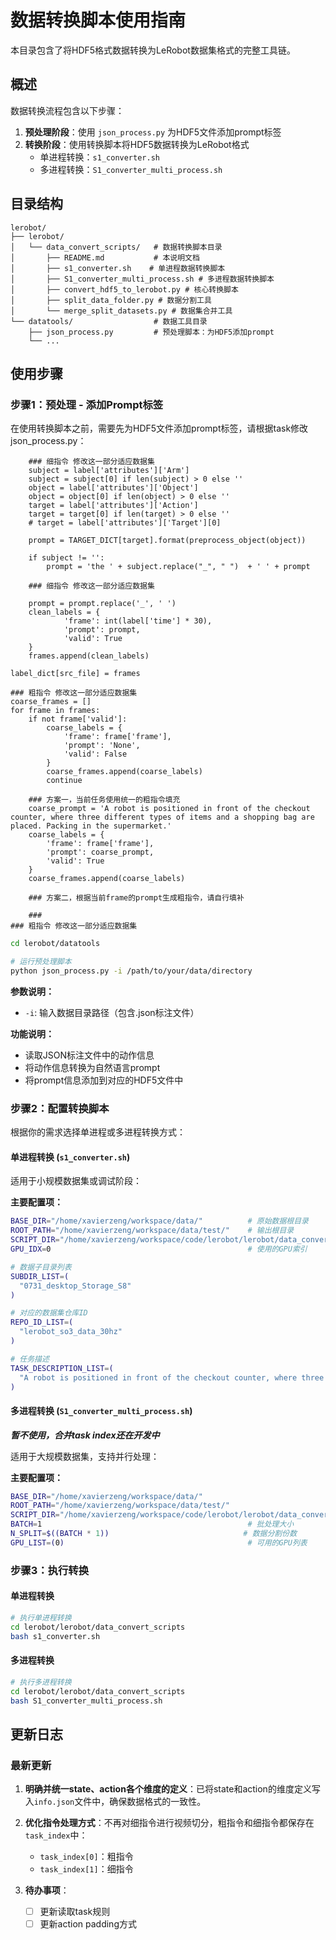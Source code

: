 # 数据转换脚本使用指南

本目录包含了将HDF5格式数据转换为LeRobot数据集格式的完整工具链。

## 概述

数据转换流程包含以下步骤：
1. **预处理阶段**：使用 `json_process.py` 为HDF5文件添加prompt标签
2. **转换阶段**：使用转换脚本将HDF5数据转换为LeRobot格式
   - 单进程转换：`s1_converter.sh`
   - 多进程转换：`S1_converter_multi_process.sh`

## 目录结构

```
lerobot/
├── lerobot/
│   └── data_convert_scripts/   # 数据转换脚本目录
│       ├── README.md           # 本说明文档
│       ├── s1_converter.sh    # 单进程数据转换脚本
│       ├── S1_converter_multi_process.sh # 多进程数据转换脚本
│       ├── convert_hdf5_to_lerobot.py # 核心转换脚本
│       ├── split_data_folder.py # 数据分割工具
│       └── merge_split_datasets.py # 数据集合并工具
└── datatools/                  # 数据工具目录
    ├── json_process.py         # 预处理脚本：为HDF5添加prompt
    └── ...
```

## 使用步骤

### 步骤1：预处理 - 添加Prompt标签

在使用转换脚本之前，需要先为HDF5文件添加prompt标签，请根据task修改json_process.py：
```
    ### 细指令 修改这一部分适应数据集
    subject = label['attributes']['Arm']
    subject = subject[0] if len(subject) > 0 else ''
    object = label['attributes']['Object']
    object = object[0] if len(object) > 0 else ''
    target = label['attributes']['Action']
    target = target[0] if len(target) > 0 else ''
    # target = label['attributes']['Target'][0]

    prompt = TARGET_DICT[target].format(preprocess_object(object))
    
    if subject != '':
        prompt = 'the ' + subject.replace("_", " ")  + ' ' + prompt
            
    ### 细指令 修改这一部分适应数据集

    prompt = prompt.replace('_', ' ')
    clean_labels = {
            'frame': int(label['time'] * 30),
            'prompt': prompt,
            'valid': True
    }
    frames.append(clean_labels)

label_dict[src_file] = frames

### 粗指令 修改这一部分适应数据集
coarse_frames = []
for frame in frames:
    if not frame['valid']:
        coarse_labels = {
            'frame': frame['frame'],
            'prompt': 'None',
            'valid': False
        }
        coarse_frames.append(coarse_labels)
        continue

    ### 方案一，当前任务使用统一的粗指令填充
    coarse_prompt = 'A robot is positioned in front of the checkout counter, where three different types of items and a shopping bag are placed. Packing in the supermarket.'
    coarse_labels = {
        'frame': frame['frame'],
        'prompt': coarse_prompt,
        'valid': True
    }
    coarse_frames.append(coarse_labels)

    ### 方案二，根据当前frame的prompt生成粗指令，请自行填补
    
    ###
### 粗指令 修改这一部分适应数据集
```

```bash
cd lerobot/datatools

# 运行预处理脚本
python json_process.py -i /path/to/your/data/directory
```

**参数说明：**
- `-i`: 输入数据目录路径（包含.json标注文件）

**功能说明：**
- 读取JSON标注文件中的动作信息
- 将动作信息转换为自然语言prompt
- 将prompt信息添加到对应的HDF5文件中

### 步骤2：配置转换脚本

根据你的需求选择单进程或多进程转换方式：

#### 单进程转换 (`s1_converter.sh`)

适用于小规模数据集或调试阶段：


**主要配置项：**
```bash
BASE_DIR="/home/xavierzeng/workspace/data/"          # 原始数据根目录
ROOT_PATH="/home/xavierzeng/workspace/data/test/"    # 输出根目录
SCRIPT_DIR="/home/xavierzeng/workspace/code/lerobot/lerobot/data_convert_scripts"
GPU_IDX=0                                            # 使用的GPU索引

# 数据子目录列表
SUBDIR_LIST=(
  "0731_desktop_Storage_S8"
)

# 对应的数据集仓库ID
REPO_ID_LIST=(
  "lerobot_so3_data_30hz"
)

# 任务描述
TASK_DESCRIPTION_LIST=(
  "A robot is positioned in front of the checkout counter, where three different types of items and a shopping bag are placed. Packing in the supermarket."
)
```

#### 多进程转换 (`S1_converter_multi_process.sh`)
***暂不使用，合并task index还在开发中***

适用于大规模数据集，支持并行处理：

**主要配置项：**
```bash
BASE_DIR="/home/xavierzeng/workspace/data/"
ROOT_PATH="/home/xavierzeng/workspace/data/test/"
SCRIPT_DIR="/home/xavierzeng/workspace/code/lerobot/lerobot/data_convert_scripts"
BATCH=1                                              # 批处理大小
N_SPLIT=$((BATCH * 1))                              # 数据分割份数
GPU_LIST=(0)                                         # 可用的GPU列表
```

### 步骤3：执行转换

#### 单进程转换
```bash
# 执行单进程转换
cd lerobot/lerobot/data_convert_scripts
bash s1_converter.sh
```

#### 多进程转换
```bash
# 执行多进程转换
cd lerobot/lerobot/data_convert_scripts
bash S1_converter_multi_process.sh
```

## 更新日志

### 最新更新

1. **明确并统一state、action各个维度的定义**：已将state和action的维度定义写入`info.json`文件中，确保数据格式的一致性。

2. **优化指令处理方式**：不再对细指令进行视频切分，粗指令和细指令都保存在`task_index`中：
   - `task_index[0]`：粗指令
   - `task_index[1]`：细指令

3. **待办事项**：
   - [ ] 更新读取task规则
   - [ ] 更新action padding方式
